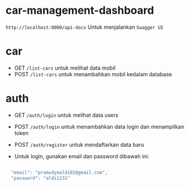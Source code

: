 # car-management-dashboard

`http://localhost:8000/api-docs` Untuk menjalankan `Swagger UI`

# car

- GET `/list-cars` untuk melihat data mobil
- POST `/list-cars` untuk menambahkan mobil kedalam database

# auth

- GET `/auth/login` untuk melihat data users
- POST `/auth/login` untuk menambahkan data login dan menampilkan token
- POST `/auth/register` untuk mendaftarkan data baru

- Untuk login, gunakan email dan password dibawah ini:

```typescript

  "email": "pramudyaaldi02@gmail.com",
  "password": "aldi1231"

